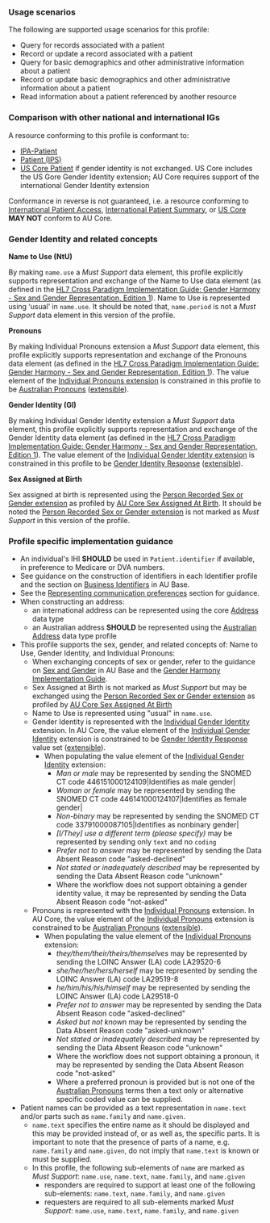 ### Usage scenarios

The following are supported usage scenarios for this profile:

- Query for records associated with a patient
- Record or update a record associated with a patient
- Query for basic demographics and other administrative information about a patient
- Record or update basic demographics and other administrative information about a patient
- Read information about a patient referenced by another resource


### Comparison with other national and international IGs

A resource conforming to this profile is conformant to:
- [IPA-Patient](http://hl7.org/fhir/uv/ipa/StructureDefinition-ipa-patient.html)
- [Patient (IPS)](http://hl7.org/fhir/uv/ips/STU1.1/StructureDefinition-Patient-uv-ips.html)
- [US Core Patient](http://hl7.org/fhir/us/core/StructureDefinition/us-core-patient) if gender identity is not exchanged. US Core includes the US Gore Gender Identity extension; AU Core requires support of the international Gender Identity extension

Conformance in reverse is not guaranteed, i.e. a resource conforming to [International Patient Access](https://build.fhir.org/ig/HL7/fhir-ipa), [International Patient Summary](http://build.fhir.org/ig/HL7/fhir-ips), or [US Core](http://hl7.org/fhir/us/core) **MAY NOT** conform to AU Core.

### Gender Identity and related concepts
<b>Name to Use (NtU)​</b>

By making `name.use` a *Must Support* data element, this profile explicitly supports representation and exchange of the Name to Use data element (as defined in the [HL7 Cross Paradigm Implementation Guide: Gender Harmony - Sex and Gender Representation, Edition 1](https://hl7.org/xprod/ig/uv/gender-harmony/informative1/)). Name to Use is represented using ‘usual’ in `name.use`. It should be noted that, `name.period` is not a *Must Support* data element in this version of the profile.

<b>Pronouns​</b>

By making Individual Pronouns extension a *Must Support* data element, this profile explicitly supports representation and exchange of the Pronouns data element (as defined in the [HL7 Cross Paradigm Implementation Guide: Gender Harmony - Sex and Gender Representation, Edition 1](https://hl7.org/xprod/ig/uv/gender-harmony/informative1/)). The value element of the [Individual Pronouns extension](http://hl7.org/fhir/StructureDefinition/individual-pronouns) is constrained in this profile to be [Australian Pronouns](https://www.healthterminologies.gov.au/integration/R4/fhir/ValueSet/australian-pronouns-1) ([extensible](http://hl7.org/fhir/R4/terminologies.html#extensible)).

<b>Gender Identity (GI)</b>

By making Individual Gender Identity extension a *Must Support* data element, this profile explicitly supports representation and exchange of the Gender Identity data element (as defined in the [HL7 Cross Paradigm Implementation Guide: Gender Harmony - Sex and Gender Representation, Edition 1](https://hl7.org/xprod/ig/uv/gender-harmony/informative1/)). The value element of the [Individual Gender Identity extension](http://hl7.org/fhir/StructureDefinition/individual-genderIdentity) is constrained in this profile to be [Gender Identity Response](https://healthterminologies.gov.au/fhir/ValueSet/gender-identity-response-1) ([extensible](http://hl7.org/fhir/R4/terminologies.html#extensible)).

<b>Sex Assigned at Birth</b>

Sex assigned at birth is represented using the [Person Recorded Sex or Gender extension](https://hl7.org/fhir/extensions/StructureDefinition-individual-recordedSexOrGender.html) as profiled by [AU Core Sex Assigned At Birth](StructureDefinition-au-core-rsg-sexassignedab.html). It should be noted the [Person Recorded Sex or Gender extension](https://hl7.org/fhir/extensions/StructureDefinition-individual-recordedSexOrGender.html) is not marked as *Must Support* in this version of the profile.


### Profile specific implementation guidance
- An individual's IHI **SHOULD** be used in `Patient.identifier` if available, in preference to Medicare or DVA numbers.
- See guidance on the construction of identifiers in each Identifier profile and the section on [Business Identifiers](https://build.fhir.org/ig/hl7au/au-fhir-base/generalguidance.html#business-identifiers) in AU Base.
- See the [Representing communication preferences](general-guidance.html#representing-communication-preferences) section for guidance.
- When constructing an address:
  - an international address can be represented using the core [Address](http://hl7.org/fhir/R4/datatypes.html#Address) data type
  - an Australian address **SHOULD** be represented using the [Australian Address](http://build.fhir.org/ig/hl7au/au-fhir-base/StructureDefinition-au-address.html) data type profile
- This profile supports the sex, gender, and related concepts of: Name to Use, Gender Identity, and Individual Pronouns:
  - When exchanging concepts of sex or gender, refer to the guidance on [Sex and Gender](https://build.fhir.org/ig/hl7au/au-fhir-base/sexgender.html) in AU Base and the [Gender Harmony Implementation Guide](http://hl7.org/xprod/ig/uv/gender-harmony/).
  - Sex Assigned at Birth is not marked as *Must Support* but may be exchanged using the [Person Recorded Sex or Gender extension](https://hl7.org/fhir/extensions/StructureDefinition-individual-recordedSexOrGender.html) as profiled by [AU Core Sex Assigned At Birth](StructureDefinition-au-core-rsg-sexassignedab.html)
  - Name to Use is represented using "usual" in `name.use`.
  - Gender Identity is represented with the [Individual Gender Identity](http://hl7.org/fhir/StructureDefinition/individual-genderIdentity) extension. In AU Core, the value element of the [Individual Gender Identity](http://hl7.org/fhir/StructureDefinition/individual-genderIdentity) extension is constrained to be [Gender Identity Response](https://healthterminologies.gov.au/fhir/ValueSet/gender-identity-response-1) value set ([extensible](http://hl7.org/fhir/R4/terminologies.html#extensible)).
    - When populating the value element of the [Individual Gender Identity](http://hl7.org/fhir/StructureDefinition/individual-genderIdentity) extension:
      - *Man or male* may be represented by sending the SNOMED CT code 446151000124109\|Identifies as male gender\|
      - *Woman or female* may be represented by sending the SNOMED CT code 446141000124107\|Identifies as female gender\|
      - *Non-binary* may be represented by sending the SNOMED CT code 33791000087105\|Identifies as nonbinary gender\|
      - *[I/They] use a different term (please specify)*  may be represented by sending only `text` and no `coding`
      - *Prefer not to answer* may be represented by sending the Data Absent Reason code "asked-declined"
      - *Not stated or inadequately described* may be represented by sending the Data Absent Reason code "unknown"
      - Where the workflow does not support obtaining a gender identity value, it may be represented by sending the Data Absent Reason code "not-asked"
  - Pronouns is represented with the [Individual Pronouns](http://hl7.org/fhir/StructureDefinition/individual-pronouns) extension. In AU Core, the value element of the [Individual Pronouns](http://hl7.org/fhir/StructureDefinition/individual-pronouns) extension is constrained to be [Australian Pronouns](https://www.healthterminologies.gov.au/integration/R4/fhir/ValueSet/australian-pronouns-1) ([extensible](http://hl7.org/fhir/R4/terminologies.html#extensible)).
    - When populating the value element of the [Individual Pronouns](http://hl7.org/fhir/StructureDefinition/individual-pronouns) extension:
      - *they/them/their/theirs/themselves* may be represented by sending the LOINC Answer (LA) code LA29520-6
      - *she/her/her/hers/herself* may be represented by sending the LOINC Answer (LA) code LA29519-8
      - *he/him/his/his/himself* may be represented by sending the LOINC Answer (LA) code LA29518-0
      - *Prefer not to answer* may be represented by sending the Data Absent Reason code "asked-declined"
      - *Asked but not known* may be represented by sending the Data Absent Reason code "asked-unknown"
      - *Not stated or inadequately described* may be represented by sending the Data Absent Reason code "unknown"
      - Where the workflow does not support obtaining a pronoun, it may be represented by sending the Data Absent Reason code "not-asked"
      - Where a preferred pronoun is provided but is not one of the [Australian Pronouns](https://www.healthterminologies.gov.au/integration/R4/fhir/ValueSet/australian-pronouns-1) terms then a text only or alternative specific coded value can be supplied.
- Patient names can be provided as a text representation in `name.text` and/or parts such as `name.family` and `name.given`. 
  - `name.text` specifies the entire name as it should be displayed and this may be provided instead of, or as well as, the specific parts. It is important to note that the presence of parts of a name, e.g. `name.family` and `name.given`, do not imply that `name.text` is known or must be supplied. 
  - In this profile, the following sub-elements of `name` are marked as *Must Support*: `name.use`, `name.text`, `name.family`, and `name.given`
    - responders are required to support at least one of the following sub-elements: `name.text`, `name.family`, and `name.given`
    - requesters are required to all sub-elements marked *Must Support*: `name.use`, `name.text`, `name.family`, and `name.given`


